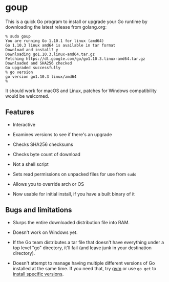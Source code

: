 
# goup

This is a quick Go program to install or upgrade your Go runtime by downloading the latest release from golang.org:

    % sudo goup
    You are running Go 1.10.1 for linux (amd64)
    Go 1.10.3 linux amd64 is available in tar format
    Download and install? y
    Downloading go1.10.3.linux-amd64.tar.gz
    Fetching https://dl.google.com/go/go1.10.3.linux-amd64.tar.gz
    Downloaded and SHA256 checked
    Go upgraded successfully
    % go version
    go version go1.10.3 linux/amd64
    %

It should work for macOS and Linux, patches for Windows compatibility would be welcomed.

## Features

 - Interactive
 
 - Examines versions to see if there's an upgrade

 - Checks SHA256 checksums
 
 - Checks byte count of download

 - Not a shell script
 
 - Sets read permissions on unpacked files for use from `sudo`
 
 - Allows you to override arch or OS
 
 - Now usable for initial install, if you have a built binary of it
 
## Bugs and limitations

 - Slurps the entire downloaded distribution file into RAM.

 - Doesn't work on Windows yet.

 - If the Go team distributes a tar file that doesn't have everything under a top level "go" directory, it'll fail 
   (and leave junk in your destination directory).

 - Doesn't attempt to manage having multiple different versions of Go installed at the same time. If you need that, try [gvm](https://github.com/moovweb/gvm) or use `go get` to [install specific versions](https://golang.org/doc/install#extra_versions).
 